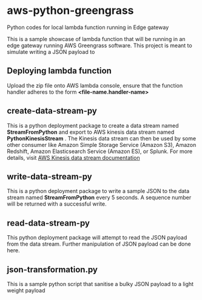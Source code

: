 # aws-python-greengrass
Python codes for local lambda function running in Edge gateway

This is a sample showcase of lambda function that will be running in an edge gateway running AWS Greengrass software.
This project is meant to simulate writing a JSON payload to 


## Deploying lambda function
Upload the zip file onto AWS lambda console, ensure that the function handler adheres to the form **<file-name.handler-name>**

## create-data-stream-py
This is a python deployment package to create a data stream named **StreamFromPython** and export to AWS kinesis data stream named **PythonKinesisStream** . 
The Kinesis data stream can then be used by some other consumer like Amazon Simple Storage Service (Amazon S3), Amazon Redshift, Amazon Elasticsearch Service (Amazon ES), or Splunk.
For more details, visit [AWS Kinesis data stream documentation](https://docs.aws.amazon.com/streams/latest/dev/amazon-kinesis-consumers.html)


## write-data-stream-py
This is a python deployment package to write a sample JSON to the data stream named **StreamFromPython** every 5 seconds. A sequence number will be returned with a successful write.

## read-data-stream-py
This python deployment package will attempt to read the JSON payload from the data stream. Further manipulation of JSON payload can be done here.

## json-transformation.py
This is a sample python script that sanitise a bulky JSON payload to a light weight payload





